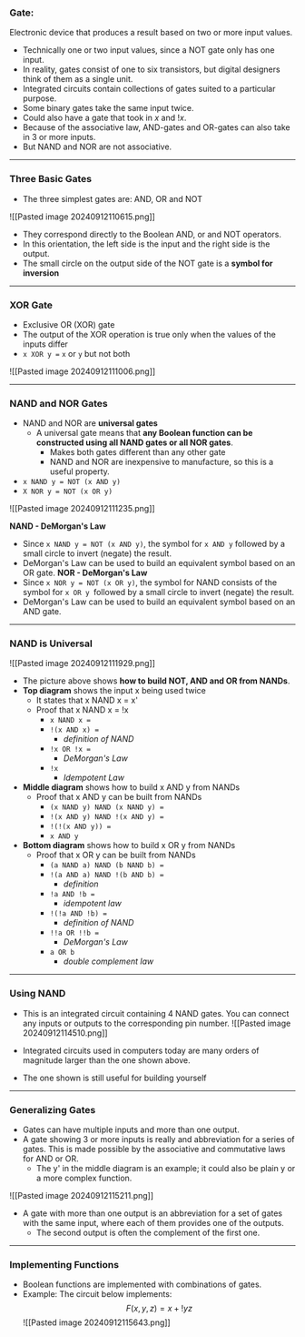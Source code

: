 ### **Gate:** 
Electronic device that produces a result based on two or more input values.
- Technically one or two input values, since a NOT gate only has one input.
- In reality, gates consist of one to six transistors, but digital designers think of them as a single unit.
- Integrated circuits contain collections of gates suited to a particular purpose.
- Some binary gates take the same input twice.
- Could also have a gate that took in $x$ and $!x$.
- Because of the associative law, AND-gates and OR-gates can also take in 3 or more inputs.
- But NAND and NOR are not associative.
---
### **Three Basic Gates**
- The three simplest gates are: AND, OR and NOT

![[Pasted image 20240912110615.png]]
- They correspond directly to the Boolean AND, or and NOT operators.
- In this orientation, the left side is the input and the right side is the output.
- The small circle on the output side of the NOT gate is a **symbol for inversion**
---
### **XOR Gate**
- Exclusive OR (XOR) gate
- The output of the XOR operation is true only when the values of the inputs differ
- `x XOR y =` `x` or `y` but not both

![[Pasted image 20240912111006.png]]

---
### **NAND and NOR Gates**
- NAND and NOR are **universal gates**
	- A universal gate means that **any Boolean function can be constructed using all NAND gates or all NOR gates**.
		- Makes both gates different than any other gate
		- NAND and NOR are inexpensive to manufacture, so this is a useful property.
- `x NAND y = NOT (x AND y)`
- `X NOR y = NOT (x OR y)`

![[Pasted image 20240912111235.png]]

**NAND - DeMorgan's Law**
- Since `x NAND y = NOT (x AND y)`, the symbol for `x AND y` followed by a small circle to invert (negate) the result.
- DeMorgan's Law can be used to build an equivalent symbol based on an OR gate.
**NOR - DeMorgan's Law**
- Since `x NOR y = NOT (x OR y)`, the symbol for NAND consists of the symbol for `x OR y `followed by a small circle to invert (negate) the result.
- DeMorgan's Law can be used to build an equivalent symbol based on an AND gate.
---
### **NAND is Universal**

![[Pasted image 20240912111929.png]]

- The picture above shows **how to build NOT, AND and OR from NANDs**.
- **Top diagram** shows the input x being used twice
	- It states that x NAND x = x'
	- Proof that x NAND x = !x
		- `x NAND x =`
		- `!(x AND x) =`
			- *definition of NAND*
		- `!x OR !x =`
			- *DeMorgan's Law*
		- `!x`
			- *Idempotent Law*
- **Middle diagram** shows how to build x AND y from NANDs
	- Proof that x AND y can be built from NANDs
		- `(x NAND y) NAND (x NAND y) = `
		- `!(x AND y) NAND !(x AND y) = `
		- `!(!(x AND y)) =`
		- `x AND y`
- **Bottom diagram** shows how to build x OR y from NANDs
	- Proof that x OR y can be built from NANDs
		- `(a NAND a) NAND (b NAND b) =`
		- `!(a AND a) NAND !(b AND b) =`
			- *definition*
		- `!a AND !b =`
			- *idempotent law*
		- `!(!a AND !b) =`
			- *definition of NAND*
		- `!!a OR !!b =`
			- *DeMorgan's Law*
		- `a OR b`
			- *double complement law*
---
### **Using NAND**
- This is an integrated circuit containing 4 NAND gates. You can connect any inputs or outputs to the corresponding pin number.
![[Pasted image 20240912114510.png]]

- Integrated circuits used in computers today are many orders of magnitude larger than the one shown above.
- The one shown is still useful for building yourself
---
### **Generalizing Gates**
- Gates can have multiple inputs and more than one output.
- A gate showing 3 or more inputs is really and abbreviation for a series of gates. This is made possible by the associative and commutative laws for AND or OR.
	- The y' in the middle diagram is an example; it could also be plain y or a more complex function.

![[Pasted image 20240912115211.png]]

- A gate with more than one output is an abbreviation for a set of gates with the same input, where each of them provides one of the outputs.
	- The second output is often the complement of the first one.
---
### **Implementing Functions**
- Boolean functions are implemented with combinations of gates.
- Example: The circuit below implements:
$$F(x,y,z) = x + !yz$$
![[Pasted image 20240912115643.png]]


